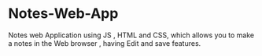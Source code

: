 # Notes-Web-App
Notes web Application using JS , HTML and CSS, which allows you to make a notes in the Web browser , having Edit and save features.

